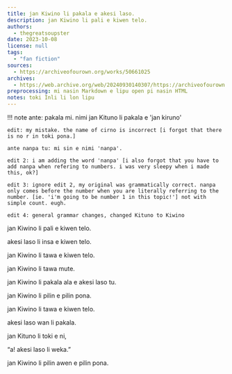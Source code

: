 ```yaml
---
title: jan Kiwino li pakala e akesi laso.
description: jan Kiwino li pali e kiwen telo.
authors:
  - thegreatsoupster
date: 2023-10-08
license: null
tags:
  - "fan fiction"
sources:
  - https://archiveofourown.org/works/50661025
archives:
  - https://web.archive.org/web/20240930140307/https://archiveofourown.org/works/50661025
preprocessing: mi nasin Markdown e lipu open pi nasin HTML
notes: toki Inli li lon lipu
---
```


!!! note
    ante: pakala mi. nimi jan Kituno li pakala e 'jan kiruno'

    edit: my mistake. the name of cirno is incorrect [i forgot that there is no r in toki pona.]

    ante nanpa tu: mi sin e nimi 'nanpa'.

    edit 2: i am adding the word 'nanpa' [i also forgot that you have to add nanpa when refering to numbers. i was very sleepy when i made this, ok?]

    edit 3: ignore edit 2, my original was grammatically correct. nanpa only comes before the number when you are literally referring to the number. [ie. 'i'm going to be number 1 in this topic!'] not with simple count. eugh.

    edit 4: general grammar changes, changed Kituno to Kiwino

jan Kiwino li pali e kiwen telo.


akesi laso li insa e kiwen telo.


jan Kiwino li tawa e kiwen telo.


jan Kiwino li tawa mute.


jan Kiwino li pakala ala e akesi laso tu.


jan Kiwino li pilin e pilin pona.


jan Kiwino li tawa e kiwen telo.


akesi laso wan li pakala.


jan Kituno li toki e ni,


“a! akesi laso li weka.”


jan Kiwino li pilin awen e pilin pona.